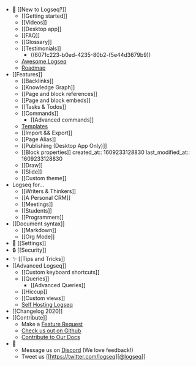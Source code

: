 - 🌟 [[New to Logseq?]]
  - [[Getting started]]
  - [[Videos]]
  - [[Desktop app]]
  - [[FAQ]]
  - [[Glossary]]
  - [[Testimonials]]
    - ((6071c223-b0ed-4235-80b2-f5e44d3679b9))
  - [Awesome Logseq](https://github.com/logseq/awesome-logseq)
  - [Roadmap](https://trello.com/b/8txSM12G/logseq-roadmap)
- [[Features]]
  - [[Backlinks]]
  - [[Knowledge Graph]]
  - [[Page and block references]]
  - [[Page and block embeds]]
  - [[Tasks & Todos]]
  - [[Commands]]
    - [[Advanced commands]]
  - [Templates](https://discuss.logseq.com/t/templates-how-to-create-edit-and-insert/200)
  - [[Import && Export]]
  - [[Page Alias]]
  - [[Publishing (Desktop App Only)]]
  - [[Block properties]]
    created_at:: 1609233128830
    last_modified_at:: 1609233128830
  - [[Draw]]
  - [[Slide]]
  - [[Custom theme]]
- Logseq for...
  - [[Writers & Thinkers]]
  - [[A Personal CRM]]
  - [[Meetings]]
  - [[Students]]
  - [[Programmers]]
- [[Document syntax]]
  - [[Markdown]]
  - [[Org Mode]]
- 👤 [[Settings]]
- 🔒 [[Security]]
- ✨ [[Tips and Tricks]]
- [[Advanced Logseq]]
  - [[Custom keyboard shortcuts]]
  - [[Queries]]
    - [[Advanced Queries]]
  - [[Hiccup]]
  - [[Custom views]]
  - [Self Hosting Logseq](https://github.com/dustinlacewell/logseq-guide)
- [[Changelog 2020]]
- [[Contribute]]
  - Make a [Feature Request](https://discuss.logseq.com/)
  - [Check us out on Github](https://github.com/logseq/logseq)
  - [Contribute to Our Docs](https://github.com/logseq/docs)
- 💬
  - Message us on [Discord](https://discord.gg/KpN4eHY) (We love feedback!)
  - Tweet us [[https://twitter.com/logseq][@logseq]]